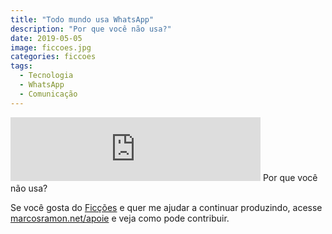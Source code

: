 ```yaml
---
title: "Todo mundo usa WhatsApp"
description: "Por que você não usa?"
date: 2019-05-05
image: ficcoes.jpg
categories: ficcoes
tags: 
  - Tecnologia
  - WhatsApp
  - Comunicação
---
```


<iframe src="https://anchor.fm/podcastficcoes/embed/episodes/Todo-mundo-usa-WhatsApp-e3ubnh" height="102px" width="400px" frameborder="0" scrolling="no"></iframe>
Por que você não usa?

Se você gosta do [Ficções](https://marcosramon.net/ficcoes/) e quer me ajudar a continuar produzindo, acesse [marcosramon.net/apoie](https://marcosramon.net/apoie/) e veja como pode contribuir. 
